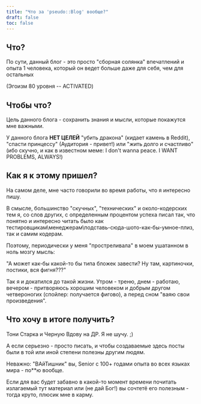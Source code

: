 ```yaml
---
title: "Что за 'pseudo::Blog' вообще?"
draft: false
toc: false
---
```


## Что?

По сути, данный блог - это просто "сборная солянка" впечатлений и опыта
1 человека, который он ведет больше даже для себя, чем для остальных

(Эгоизм 80 уровня -- ACTIVATED)

## Чтобы что?

Цель данного блога - сохранить знания и мысли, которые покажутся мне важными.

У данного блога **НЕТ ЦЕЛЕЙ** "убить дракона" (кидает камень в Reddit),
"спасти принцессу" (Аудитория - привет!) или "жить долго и счастливо"
(ибо скучно, и как в известном меме: I don't wanna peace. I WANT PROBLEMS, ALWAYS!)

## Как я к этому пришел?

На самом деле, мне часто говорили во время работы, что я интересно пишу.

В смысле, большинство "скучных", "технических" и около-кодерских тем я, со слов других,
с определенным процентом успеха писал так,
что понятно и интересно читать было как
тестировщикам\менеджерам\подставь-сюда-шото-как-бы-умное-плиз,
так и самим кодерам.

Поэтому, периодически у меня "простреливала" в моем ушатанном в ноль мозгу мысль:

"А может как-бы какой-то бы типа бложек завести? Ну там, картиночки, постики, вся фигня???"

Так я и докатился до такой жизни. Утром - треню, днем - работаю,
вечером - притворяюсь хорошим человеком и добрым другом четвероногих
(спойлер: получается фигово), а перед сном "ваяю свои произведения".

## Что хочу в итоге получить?

Тони Старка и Черную Вдову на ДР. Я не шучу. ;)

А если серьезно - просто писать, и чтобы создаваемые здесь посты были
в той или иной степени полезны другим людям.

Неважно: "ВАйТишник" вы, Senior с 100+ годами опыта во всех языках мира - по\*\*ю вообще.

Если для вас будет забавно в какой-то момент времени почитать излагаемый тут материал
или (не дай Бог!) вы сочтетё его полезным - тогда круто, плюсик мне в карму.
